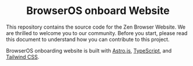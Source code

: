 <div align="center">
</div>
<h1 align="center">
BrowserOS onboard Website
</h1>


This repository contains the source code for the Zen Browser Website. We are thrilled to welcome you to our community. Before you start, please read this document to understand how you can contribute to this project.

BrowserOS onboarding website is built with [Astro.js](https://astro.build/), [TypeScript](https://www.typescriptlang.org/), and [Tailwind CSS](https://tailwindcss.com/).


